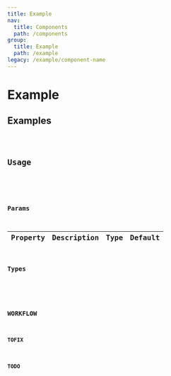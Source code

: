 ```yaml
---
title: Example
nav:
  title: Components
  path: /components
group:
  title: Example
  path: /example
legacy: /example/component-name
---
```


# Example

## Examples

<code src="./demo/basic.tsx" />

## Usage

```ts

```

### Params

| Property | Description | Type | Default |
| -------- | ----------- | ---- | ------- |

### Types

```ts

```

### WORKFLOW

#### TOFIX

#### TODO